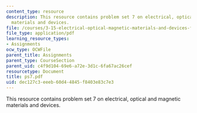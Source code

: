 ```yaml
---
content_type: resource
description: This resource contains problem set 7 on electrical, optical and magnetic
  materials and devices.
file: /courses/3-15-electrical-optical-magnetic-materials-and-devices-fall-2006/dec127c3eeeb60d44845f8403e83c7e3_ps7.pdf
file_type: application/pdf
learning_resource_types:
- Assignments
ocw_type: OCWFile
parent_title: Assignments
parent_type: CourseSection
parent_uid: c4f9d104-69e6-a72e-3d1c-6fa67ac26cef
resourcetype: Document
title: ps7.pdf
uid: dec127c3-eeeb-60d4-4845-f8403e83c7e3
---
```

This resource contains problem set 7 on electrical, optical and magnetic materials and devices.

